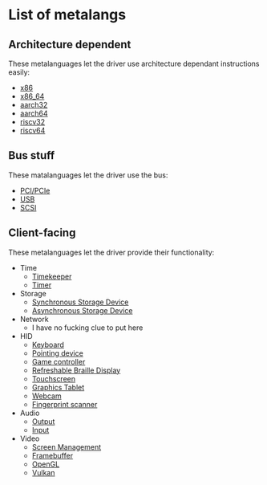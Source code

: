 # List of metalangs
## Architecture dependent
These metalanguages let the driver use architecture dependant instructions easily:
- <a href="arch_specific/x86.md">x86</a>
- <a href="arch_specific/x86_64.md">x86_64</a>
- <a href="arch_specific/aarch32.md">aarch32</a>
- <a href="arch_specific/aarch64.md">aarch64</a>
- <a href="arch_specific/riscv32.md">riscv32</a>
- <a href="arch_specific/riscv64.md">riscv64</a>

## Bus stuff
These matalanguages let the driver use the bus:
- <a href="bus/pci.md">PCI/PCIe</a>
- <a href="bus/usb.md">USB</a>
- <a href="bus/scsi.md">SCSI</a>

## Client-facing
These metalanguages let the driver provide their functionality:
* Time
    - <a href="time/timekeeper.md">Timekeeper</a>
    - <a href="time/timer.md">Timer</a>
* Storage
    - <a href="storage/sync.md">Synchronous Storage Device</a>
    - <a href="storage/async.md">Asynchronous Storage Device</a>
* Network
    - I have no fucking clue to put here
* HID
    - <a href="hid/kb.md">Keyboard</a>
    - <a href="hid/pointer.md">Pointing device</a>
    - <a href="hid/controller.md">Game controller</a>
    - <a href="hid/braille.md">Refreshable Braille Display</a>
    - <a href="hid/touch.md">Touchscreen</a>
    - <a href="hid/drawing.md">Graphics Tablet</a>
    - <a href="hid/cam.md">Webcam</a>
    - <a href="hid/fingerprint.md">Fingerprint scanner</a>
* Audio
    - <a href="audio/out.md">Output</a>
    - <a href="audio/in.md">Input</a>
* Video
    - <a href="video/screenmgmt.md">Screen Management</a>
    - <a href="video/fb.md">Framebuffer</a>
    - <a href="video/opengl.md">OpenGL</a>
    - <a href="video/vulkan.md">Vulkan</a>